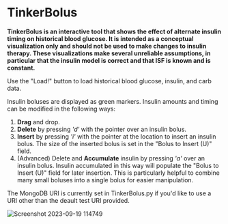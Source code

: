 # TinkerBolus
**TinkerBolus is an interactive tool that shows the effect of alternate insulin timing on historical blood glucose.  It is intended as a conceptual visualization only and should not be used to make changes to insulin therapy.  These visualizations make several unreliable assumptions, in particular that the insulin model is correct and that ISF is known and is constant.**

Use the "Load!" button to load historical blood glucose, insulin, and carb data.

Insulin boluses are displayed as green markers.  Insulin amounts and timing can be modified in the following ways:
1. **Drag** and drop.
2. **Delete** by pressing  _'d'_  with the pointer over an insulin bolus.
3. **Insert** by pressing  _'i'_  with the pointer at the location to insert an insulin bolus.  The size of the inserted bolus is set in the "Bolus to Insert (U)" field.
4. (Advanced) Delete and **Accumulate** insulin by pressing  _'a'_  over an insulin bolus.  Insulin accumulated in this way will populate the "Bolus to Insert (U)" field for later insertion.  This is particularly helpful to combine many small boluses into a single bolus for easier manipulation.

The MongoDB URI is currently set in TinkerBolus.py if you'd like to use a URI other than the deault test URI provided.

![Screenshot 2023-09-19 114749](https://github.com/bedtime4bonzos/TinkerBolus/assets/6617751/4039aa05-c1bc-4736-91b9-ae400a5cf074)
